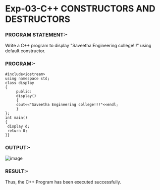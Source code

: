 
# Exp-03-C++ CONSTRUCTORS AND DESTRUCTORS 

### PROGRAM STATEMENT:-
Write a C++ program to display "Saveetha Engineering college!!!" using default constructor. 
  
### PROGRAM:-
```
#include<iostream> 
using namespace std; 
class display 
{ 
     public: 
     display() 
     { 
     cout<<"Saveetha Engineering college!!!"<<endl; 
     } 
}; 
int main() 
{ 
 display d; 
 return 0; 
}} 
```
### OUTPUT:-
  ![image](https://github.com/ManiKandan228/19CS401/assets/119160414/5b90e3e4-cb4f-402e-8bf6-6e97261b8a96)
### RESULT:-
  Thus, the C++ Program has been executed successfully.

